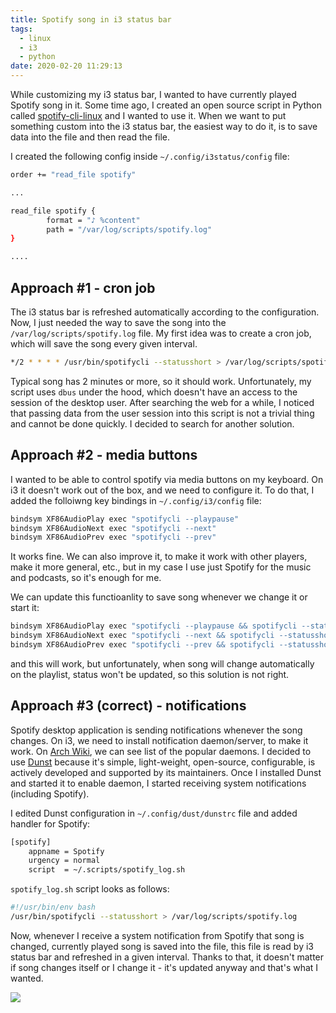 ```yaml
---
title: Spotify song in i3 status bar
tags:
  - linux
  - i3
  - python
date: 2020-02-20 11:29:13
---
```



While customizing my i3 status bar, I wanted to have currently played Spotify song in it. Some time ago, I created an open source script in Python called [spotify-cli-linux](https://github.com/pwittchen/spotify-cli-linux) and I wanted to use it. When we want to put something custom into the i3 status bar, the easiest way to do it, is to save data into the file and then read the file.

I created the following config inside `~/.config/i3status/config` file:

```bash
order += "read_file spotify"

...

read_file spotify {
        format = "♪ %content"
        path = "/var/log/scripts/spotify.log"
}

....
```

## Approach #1 - cron job

The i3 status bar is refreshed automatically according to the configuration. Now, I just needed the way to save the song into the `/var/log/scripts/spotify.log` file. My first idea was to create a cron job, which will save the song every given interval.


```bash
*/2 * * * * /usr/bin/spotifycli --statusshort > /var/log/scripts/spotify.log
```

Typical song has 2 minutes or more, so it should work. Unfortunately, my script uses `dbus` under the hood, which doesn't have an access to the session of the desktop user. After searching the web for a while, I noticed that passing data from the user session into this script is not a trivial thing and cannot be done quickly. I decided to search for another solution.

## Approach #2 - media buttons

I wanted to be able to control spotify via media buttons on my keyboard. On i3 it doesn't work out of the box, and we need to configure it. To do that, I added the folloiwng key bindings in `~/.config/i3/config` file:

```bash
bindsym XF86AudioPlay exec "spotifycli --playpause"
bindsym XF86AudioNext exec "spotifycli --next"
bindsym XF86AudioPrev exec "spotifycli --prev"
```

It works fine. We can also improve it, to make it work with other players, make it more general, etc., but in my case I use just Spotify for the music and podcasts, so it's enough for me.

We can update this functioanlity to save song whenever we change it or start it:

```bash
bindsym XF86AudioPlay exec "spotifycli --playpause && spotifycli --statusshort > /var/log/scripts/spotify.log"
bindsym XF86AudioNext exec "spotifycli --next && spotifycli --statusshort > /var/log/scripts/spotify.log"
bindsym XF86AudioPrev exec "spotifycli --prev && spotifycli --statusshort > /var/log/scripts/spotify.log"
```

and this will work, but unfortunately, when song will change automatically on the playlist, status won't be updated, so this solution is not right.

## Approach #3 (correct) - notifications

Spotify desktop application is sending notifications whenever the song changes. On i3, we need to install notification daemon/server, to make it work. On [Arch Wiki](https://wiki.archlinux.org/index.php/Desktop_notifications#Notification_servers), we can see list of the popular daemons. I decided to use [Dunst](https://dunst-project.org/) because it's simple, light-weight, open-source, configurable, is actively developed and supported by its maintainers. Once I installed Dunst and started it to enable daemon, I started receiving system notifications (including Spotify).

I edited Dunst configuration in `~/.config/dust/dunstrc` file and added handler for Spotify:

```bash
[spotify]
    appname = Spotify
    urgency = normal
    script  = ~/.scripts/spotify_log.sh
```

`spotify_log.sh` script looks as follows:

```bash
#!/usr/bin/env bash
/usr/bin/spotifycli --statusshort > /var/log/scripts/spotify.log
```

Now, whenever I receive a system notification from Spotify that song is changed, currently played song is saved into the file, this file is read by i3 status bar and refreshed in a given interval. Thanks to that, it doesn't matter if song changes itself or I change it - it's updated anyway and that's what I wanted.

![](/posts/2020/spotify-song-in-i3-status-bar/i3bar_spotify.png)
